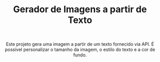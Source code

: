 <h1 align="center"> Gerador de Imagens a partir de Texto </h1>
<br>
<p align="center">
Este projeto gera uma imagem a partir de um texto fornecido via API. É possível personalizar o tamanho da imagem, o estilo do texto e a cor de fundo.
</p>
